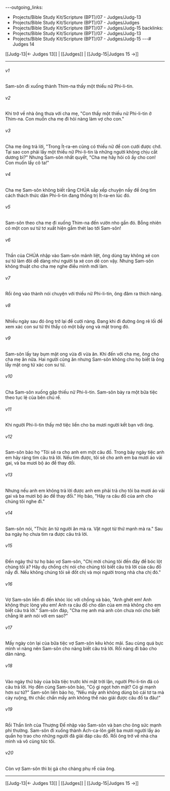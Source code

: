 ---outgoing_links:
  - Projects/Bible Study Kit/Scripture (BPT)/07 - Judges/Judg-13
  - Projects/Bible Study Kit/Scripture (BPT)/07 - Judges/Judges
  - Projects/Bible Study Kit/Scripture (BPT)/07 - Judges/Judg-15
backlinks:
  - Projects/Bible Study Kit/Scripture (BPT)/07 - Judges/Judg-13
  - Projects/Bible Study Kit/Scripture (BPT)/07 - Judges/Judg-15
---# Judges 14

[[Judg-13|← Judges 13]] | [[Judges]] | [[Judg-15|Judges 15 →]]
***



###### v1 
Sam-sôn đi xuống thành Thim-na thấy một thiếu nữ Phi-li-tin. 

###### v2 
Khi trở về nhà ông thưa với cha mẹ, "Con thấy một thiếu nữ Phi-li-tin ở Thim-na. Con muốn cha mẹ đi hỏi nàng làm vợ cho con." 

###### v3 
Cha mẹ ông trả lời, "Trong Ít-ra-en cũng có thiếu nữ để con cưới được chớ. Tại sao con phải lấy một thiếu nữ Phi-li-tin là những người không chịu cắt dương bì?" Nhưng Sam-sôn nhất quyết, "Cha mẹ hãy hỏi cô ấy cho con! Con muốn lấy cô ta!" 

###### v4 
Cha mẹ Sam-sôn không biết rằng CHÚA sắp xếp chuyện nầy để ông tìm cách thách thức dân Phi-li-tin đang thống trị Ít-ra-en lúc đó. 

###### v5 
Sam-sôn theo cha mẹ đi xuống Thim-na đến vườn nho gần đó. Bỗng nhiên có một con sư tử tơ xuất hiện gầm thét lao tới Sam-sôn! 

###### v6 
Thần của CHÚA nhập vào Sam-sôn mãnh liệt, ông dùng tay không xé con sư tử làm đôi dễ dàng như người ta xé con dê con vậy. Nhưng Sam-sôn không thuật cho cha mẹ nghe điều mình mới làm. 

###### v7 
Rồi ông vào thành nói chuyện với thiếu nữ Phi-li-tin, ông đâm ra thích nàng. 

###### v8 
Nhiều ngày sau đó ông trở lại để cưới nàng. Đang khi đi đường ông rẽ lối để xem xác con sư tử thì thấy có một bầy ong và mật trong đó. 

###### v9 
Sam-sôn lấy tay bụm mật ong vừa đi vừa ăn. Khi đến với cha mẹ, ông cho cha mẹ ăn nữa. Hai người cũng ăn nhưng Sam-sôn không cho họ biết là ông lấy mật ong từ xác con sư tử. 

###### v10 
Cha Sam-sôn xuống gặp thiếu nữ Phi-li-tin. Sam-sôn bày ra một bữa tiệc theo tục lệ của bên chú rể. 

###### v11 
Khi người Phi-li-tin thấy mở tiệc liền cho ba mươi người kết bạn với ông. 

###### v12 
Sam-sôn bảo họ "Tôi sẽ ra cho anh em một câu đố. Trong bảy ngày tiệc anh em hãy ráng tìm câu trả lời. Nếu tìm được, tôi sẽ cho anh em ba mươi áo vải gai, và ba mươi bộ áo để thay đổi. 

###### v13 
Nhưng nếu anh em không trả lời được anh em phải trả cho tôi ba mươi áo vải gai và ba mươi bộ áo để thay đổi." Họ bảo, "Hãy ra câu đố của anh cho chúng tôi nghe đi." 

###### v14 
Sam-sôn nói, "Thức ăn từ người ăn mà ra. Vật ngọt từ thứ mạnh mà ra." Sau ba ngày họ chưa tìm ra được câu trả lời. 

###### v15 
Đến ngày thứ tư họ bảo vợ Sam-sôn, "Chị mời chúng tôi đến đây để bóc lột chúng tôi à? Hãy dụ chồng chị nói cho chúng tôi biết câu trả lời của câu đố nầy đi. Nếu không chúng tôi sẽ đốt chị và mọi người trong nhà cha chị đó." 

###### v16 
Vợ Sam-sôn liền đi đến khóc lóc với chồng và bảo, "Anh ghét em! Anh không thực lòng yêu em! Anh ra câu đố cho dân của em mà không cho em biết câu trả lời." Sam-sôn đáp, "Cha mẹ anh mà anh còn chưa nói cho biết chẳng lẽ anh nói với em sao?" 

###### v17 
Mấy ngày còn lại của bữa tiệc vợ Sam-sôn kêu khóc mãi. Sau cùng quá bực mình vì nàng nên Sam-sôn cho nàng biết câu trả lời. Rồi nàng đi bảo cho dân nàng. 

###### v18 
Vào ngày thứ bảy của bữa tiệc trước khi mặt trời lặn, người Phi-li-tin đã có câu trả lời. Họ đến cùng Sam-sôn bảo, "Có gì ngọt hơn mật? Có gì mạnh hơn sư tử?" Sam-sôn liền bảo họ, "Nếu mấy anh không dùng bò cái tơ ta mà cày ruộng, thì chắc chắn mấy anh không thể nào giải được câu đố ta đâu!" 

###### v19 
Rồi Thần linh của Thượng Đế nhập vào Sam-sôn và ban cho ông sức mạnh phi thường. Sam-sôn đi xuống thành Ách-ca-lôn giết ba mươi người lấy áo quần họ trao cho những người đã giải đáp câu đố. Rồi ông trở về nhà cha mình và vô cùng tức tối. 

###### v20 
Còn vợ Sam-sôn thì bị gả cho chàng phụ rể của ông.

***
[[Judg-13|← Judges 13]] | [[Judges]] | [[Judg-15|Judges 15 →]]
